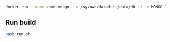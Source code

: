 ```bash
docker run --name some-mongo  -v /my/own/datadir:/data/db -d -e MONGO_INITDB_ROOT_USERNAME="admin" -e MONGO_INITDB_ROOT_PASSWORD="admin" -p 27017:27017  mongo
```

## Run build
```bash
bash run.sh
```